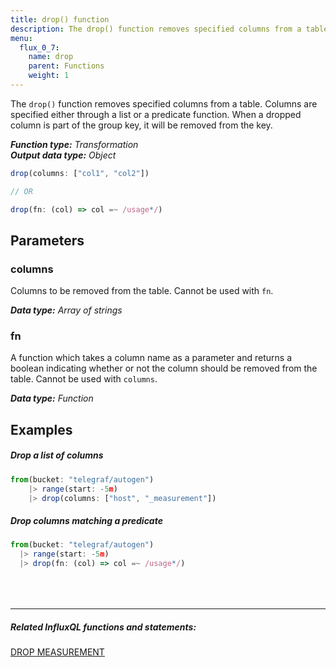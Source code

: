 ```yaml
---
title: drop() function
description: The drop() function removes specified columns from a table.
menu:
  flux_0_7:
    name: drop
    parent: Functions
    weight: 1
---
```


The `drop()` function removes specified columns from a table.
Columns are specified either through a list or a predicate function.
When a dropped column is part of the group key, it will be removed from the key.

_**Function type:** Transformation_  
_**Output data type:** Object_

```js
drop(columns: ["col1", "col2"])

// OR

drop(fn: (col) => col =~ /usage*/)
```

## Parameters

### columns
Columns to be removed from the table.
Cannot be used with `fn`.

_**Data type:** Array of strings_

### fn
A function which takes a column name as a parameter and returns a boolean indicating
whether or not the column should be removed from the table.
Cannot be used with `columns`.

_**Data type:** Function_

## Examples

##### Drop a list of columns
```js
from(bucket: "telegraf/autogen")
	|> range(start: -5m)
	|> drop(columns: ["host", "_measurement"])
```

##### Drop columns matching a predicate
```js
from(bucket: "telegraf/autogen")
  |> range(start: -5m)
  |> drop(fn: (col) => col =~ /usage*/)
```

<hr style="margin-top:4rem"/>

##### Related InfluxQL functions and statements:
[DROP MEASUREMENT](/influxdb/latest/query_language/database_management/#delete-measurements-with-drop-measurement)

